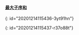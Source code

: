 #### [最大子序和](https://leetcode-cn.com/problems/maximum-subarray/)
{: id="20201214115436-3yt91hn"}

{: id="20201214115437-r37o88t"}
